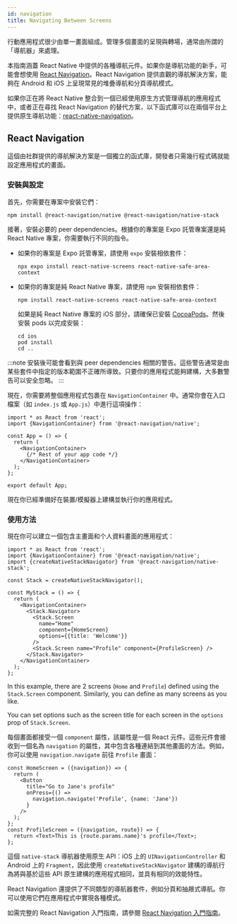 ```yaml
---
id: navigation
title: Navigating Between Screens
---
```


行動應用程式很少由單一畫面組成。管理多個畫面的呈現與轉場，通常由所謂的「導航器」來處理。

本指南涵蓋 React Native 中提供的各種導航元件。如果你是導航功能的新手，可能會想使用 [React Navigation](navigation.md#react-navigation)。React Navigation 提供直觀的導航解決方案，能夠在 Android 和 iOS 上呈現常見的堆疊導航和分頁導航模式。

如果你正在將 React Native 整合到一個已經使用原生方式管理導航的應用程式中，或者正在尋找 React Navigation 的替代方案，以下函式庫可以在兩個平台上提供原生導航功能：[react-native-navigation](https://github.com/wix/react-native-navigation)。

## React Navigation

這個由社群提供的導航解決方案是一個獨立的函式庫，開發者只需幾行程式碼就能設定應用程式的畫面。

### 安裝與設定

首先，你需要在專案中安裝它們：

```shell
npm install @react-navigation/native @react-navigation/native-stack
```

接著，安裝必要的 peer dependencies。根據你的專案是 Expo 託管專案還是純 React Native 專案，你需要執行不同的指令。

- 如果你的專案是 Expo 託管專案，請使用 `expo` 安裝相依套件：

  ```shell
  npx expo install react-native-screens react-native-safe-area-context
  ```

- 如果你的專案是純 React Native 專案，請使用 `npm` 安裝相依套件：

  ```shell
  npm install react-native-screens react-native-safe-area-context
  ```

  如果是純 React Native 專案的 iOS 部分，請確保已安裝 [CocoaPods](https://cocoapods.org/)。然後安裝 pods 以完成安裝：

  ```shell
  cd ios
  pod install
  cd ..
  ```

:::note
安裝後可能會看到與 peer dependencies 相關的警告。這些警告通常是由某些套件中指定的版本範圍不正確所導致。只要你的應用程式能夠建構，大多數警告可以安全忽略。
:::

現在，你需要將整個應用程式包裹在 `NavigationContainer` 中。通常你會在入口檔案（如 `index.js` 或 `App.js`）中進行這項操作：

```tsx
import * as React from 'react';
import {NavigationContainer} from '@react-navigation/native';

const App = () => {
  return (
    <NavigationContainer>
      {/* Rest of your app code */}
    </NavigationContainer>
  );
};

export default App;
```

現在你已經準備好在裝置/模擬器上建構並執行你的應用程式。

### 使用方法

現在你可以建立一個包含主畫面和个人資料畫面的應用程式：

```tsx
import * as React from 'react';
import {NavigationContainer} from '@react-navigation/native';
import {createNativeStackNavigator} from '@react-navigation/native-stack';

const Stack = createNativeStackNavigator();

const MyStack = () => {
  return (
    <NavigationContainer>
      <Stack.Navigator>
        <Stack.Screen
          name="Home"
          component={HomeScreen}
          options={{title: 'Welcome'}}
        />
        <Stack.Screen name="Profile" component={ProfileScreen} />
      </Stack.Navigator>
    </NavigationContainer>
  );
};
```

In this example, there are 2 screens (`Home` and `Profile`) defined using the `Stack.Screen` component. Similarly, you can define as many screens as you like.

You can set options such as the screen title for each screen in the `options` prop of `Stack.Screen`.

每個畫面都接受一個 `component` 屬性，該屬性是一個 React 元件。這些元件會接收到一個名為 `navigation` 的屬性，其中包含各種連結到其他畫面的方法。例如，你可以使用 `navigation.navigate` 前往 `Profile` 畫面：

```tsx
const HomeScreen = ({navigation}) => {
  return (
    <Button
      title="Go to Jane's profile"
      onPress={() =>
        navigation.navigate('Profile', {name: 'Jane'})
      }
    />
  );
};
const ProfileScreen = ({navigation, route}) => {
  return <Text>This is {route.params.name}'s profile</Text>;
};
```

這個 `native-stack` 導航器使用原生 API：iOS 上的 `UINavigationController` 和 Android 上的 `Fragment`，因此使用 `createNativeStackNavigator` 建構的導航行為將與基於這些 API 原生建構的應用程式相同，並具有相同的效能特性。

React Navigation 還提供了不同類型的導航器套件，例如分頁和抽屜式導航。你可以使用它們在應用程式中實現各種模式。

如需完整的 React Navigation 入門指南，請參閱 [React Navigation 入門指南](https://reactnavigation.org/docs/getting-started)。
